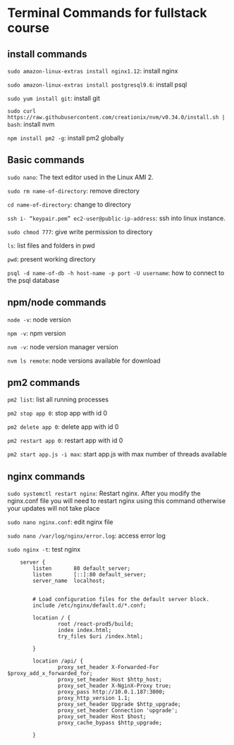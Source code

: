 # Terminal Commands for fullstack course



## install commands

`sudo amazon-linux-extras install nginx1.12`: install nginx

`sudo amazon-linux-extras install postgresql9.6`: install psql

`sudo yum install git`: install git 

`sudo curl https://raw.githubusercontent.com/creationix/nvm/v0.34.0/install.sh | bash`: install nvm

`npm install pm2 -g`: install pm2 globally 


## Basic commands
`sudo nano`: The text editor used in the Linux AMI 2.   

`sudo rm name-of-directory`: remove directory 

`cd name-of-directory`: change to directory

`ssh i- “keypair.pem” ec2-user@public-ip-address`: ssh into linux instance.  

`sudo chmod 777`: give write permission to directory

`ls`: list files and folders in pwd

`pwd`: present working directory

`psql -d name-of-db -h host-name -p port -U username`: how to connect to the psql database


## npm/node commands
`node -v`: node version

`npm -v`: npm version 

`nvm -v`: node version manager version  

`nvm ls remote`: node versions available for download 


## pm2 commands


`pm2 list`: list all running processes

`pm2 stop app 0`: stop app with id 0 

`pm2 delete app 0`: delete app with id 0 

`pm2 restart app 0`: restart app with id 0 

`pm2 start app.js -i max`: start app.js with max number of threads available


## nginx commands

`sudo systemctl restart nginx`: Restart nginx. After you modify the nginx.conf file you will need to restart nginx using this command otherwise your updates will not take place 

`sudo nano nginx.conf`: edit nginx file

`sudo nano /var/log/nginx/error.log`: access error log

`sudo nginx -t`: test nginx

```
    server {
        listen       80 default_server;
        listen       [::]:80 default_server;
        server_name  localhost;


        # Load configuration files for the default server block.
        include /etc/nginx/default.d/*.conf;

        location / {
                root /react-prod5/build;
                index index.html;                
                try_files $uri /index.html;

        }

        location /api/ {
                proxy_set_header X-Forwarded-For $proxy_add_x_forwarded_for;
                proxy_set_header Host $http_host;
                proxy_set_header X-NginX-Proxy true;
                proxy_pass http://10.0.1.187:3000;
                proxy_http_version 1.1;
                proxy_set_header Upgrade $http_upgrade;
                proxy_set_header Connection 'upgrade';
                proxy_set_header Host $host;
                proxy_cache_bypass $http_upgrade;

        }
```
